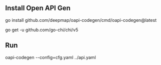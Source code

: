 ## Install Open API Gen

go install github.com/deepmap/oapi-codegen/cmd/oapi-codegen@latest

go get -u github.com/go-chi/chi/v5


## Run

oapi-codegen --config=cfg.yaml ../api.yaml
